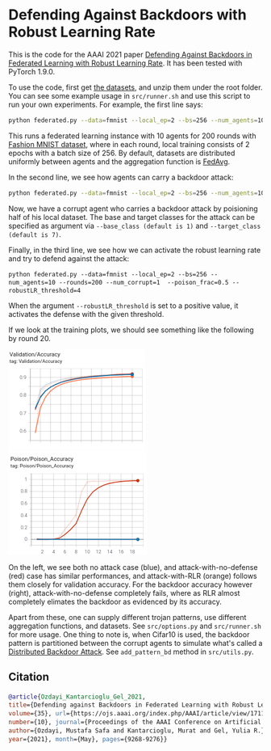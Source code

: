 # Defending Against Backdoors with Robust Learning Rate

This is the code for the AAAI 2021 paper [Defending Against Backdoors in Federated Learning with Robust Learning Rate](https://ojs.aaai.org/index.php/AAAI/article/view/17118). 
It has been tested with PyTorch 1.9.0.

To use the code, first get [the datasets](https://utdallas.box.com/s/vjrcfd95oc5trln5byuv92ejq300b373), and unzip them under the root folder.
You can see some example usage in ```src/runner.sh``` and use this script to run your own experiments. For example, the first line says:

```bash
python federated.py --data=fmnist --local_ep=2 --bs=256 --num_agents=10 --rounds=200
```

This runs a federated learning instance with 10 agents for 200 rounds with [Fashion MNIST dataset](https://github.com/zalandoresearch/fashion-mnist), where in each round, local training consists of 2 epochs with a batch size of 256. By default, datasets are distributed uniformly between agents and the aggregation function is [FedAvg](https://arxiv.org/pdf/1602.05629.pdf).

In the second line, we see how agents can carry a backdoor attack:

```bash
python federated.py --data=fmnist --local_ep=2 --bs=256 --num_agents=10 --rounds=200 --num_corrupt=1  --poison_frac=0.5
```

Now, we have a corrupt agent who carries a backdoor attack by poisioning half of his local dataset. The base and target classes for the attack can be specified as argument via ```--base_class (default is 1)``` and ```--target_class (default is 7)```.

Finally, in the third line, we see how we can activate the robust learning rate and try to defend against the attack:

```
python federated.py --data=fmnist --local_ep=2 --bs=256 --num_agents=10 --rounds=200 --num_corrupt=1  --poison_frac=0.5 --robustLR_threshold=4
```
When the argument ```--robustLR_threshold``` is set to a positive value, it activates the defense with the given threshold.

If we look at the training plots, we should see something like the following by round 20.

![Screenshot](performance.png) ![Screenshot](poison_acc.png)

On the left, we see both no attack case (blue), and attack-with-no-defense (red) case has similar performances, and attack-with-RLR (orange) follows them closely for validation accuracy. For the backdoor accuracy however (right), attack-with-no-defense completely fails, where as RLR almost completely elimates the backdoor as evidenced by its accuracy.



Apart from these, one can supply different trojan patterns, use different aggregation functions, and datasets. See ```src/options.py``` and ```src/runner.sh``` for more usage. One thing to note is, when Cifar10 is used, the backdoor pattern is partitioned between the corrupt agents to simulate what's called a [Distributed Backdoor Attack](https://openreview.net/forum?id=rkgyS0VFvr). See ```add_pattern_bd``` method in ```src/utils.py```.


## Citation

```bibtex
@article{Ozdayi_Kantarcioglu_Gel_2021, 
title={Defending against Backdoors in Federated Learning with Robust Learning Rate}, 
volume={35}, url={https://ojs.aaai.org/index.php/AAAI/article/view/17118},  
number={10}, journal={Proceedings of the AAAI Conference on Artificial Intelligence}, 
author={Ozdayi, Mustafa Safa and Kantarcioglu, Murat and Gel, Yulia R.}, 
year={2021}, month={May}, pages={9268-9276}}
```




